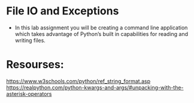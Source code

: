 # File IO and Exceptions

* In this lab assignment you will be creating a command line application which takes advantage of Python’s built in capabilities for reading and writing files.

# Resourses:
https://www.w3schools.com/python/ref_string_format.asp
https://realpython.com/python-kwargs-and-args/#unpacking-with-the-asterisk-operators 
